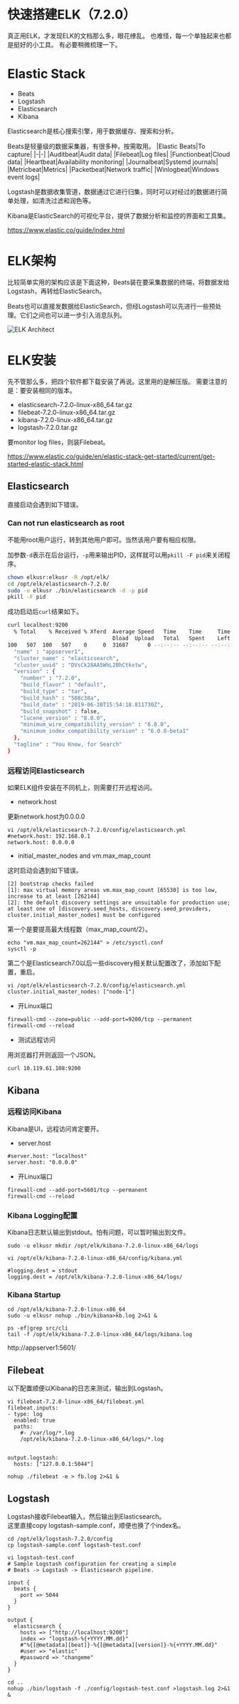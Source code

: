 快速搭建ELK（7.2.0）
===
真正用ELK，才发现ELK的文档那么多，眼花缭乱。
也难怪，每一个单独起来也都是挺好的小工具。
有必要稍微梳理一下。
# Elastic Stack
- Beats
- Logstash
- Elasticsearch
- Kibana

Elasticsearch是核心搜索引擎，用于数据缓存、搜索和分析。

Beats是轻量级的数据采集器，有很多种，按需取用。
|Elastic Beats|To capture|
|-|-|
|Auditbeat|Audit data|
|Filebeat|Log files|
|Functionbeat|Cloud data|
|Heartbeat|Availability monitoring|
|Journalbeat|Systemd journals|
|Metricbeat|Metrics|
|Packetbeat|Network traffic|
|Winlogbeat|Windows event logs|

Logstash是数据收集管道，数据通过它进行归集，同时可以对经过的数据进行简单处理，如清洗过滤和润色等。

Kibana是ElasticSearch的可视化平台，提供了数据分析和监控的界面和工具集。

https://www.elastic.co/guide/index.html

# ELK架构
比较简单实用的架构应该是下面这种，Beats装在要采集数据的终端，将数据发给Logstash，再转给ElasticSearch。

Beats也可以直接发数据给ElasticSearch，但经Logstash可以先进行一些预处理。它们之间也可以进一步引入消息队列。

![ELK Architect](assets/ELK_Arkt.PNG)

# ELK安装
先不管那么多，把四个软件都下载安装了再说。这里用的是解压版。
需要注意的是：要安装相同的版本。

* elasticsearch-7.2.0-linux-x86_64.tar.gz
* filebeat-7.2.0-linux-x86_64.tar.gz
* kibana-7.2.0-linux-x86_64.tar.gz
* logstash-7.2.0.tar.gz


要monitor log files，则装Filebeat。

https://www.elastic.co/guide/en/elastic-stack-get-started/current/get-started-elastic-stack.html


## Elasticsearch
直接启动会遇到如下错误。
### Can not run elasticsearch as root
不能用root用户运行，转到其他用户即可。当然该用户要有相应权限。

加参数`-d`表示在后台运行，`-p`用来输出PID，这样就可以用`pkill -F pid`来关闭程序。

```bash
chown elkusr:elkusr -R /opt/elk/
cd /opt/elk/elasticsearch-7.2.0/
sudo -u elkusr ./bin/elasticsearch -d -p pid
pkill -F pid
```

成功启动后`curl`结果如下。
```bash
curl localhost:9200
  % Total    % Received % Xferd  Average Speed   Time    Time     Time  Current
                                 Dload  Upload   Total   Spent    Left  Speed
100   507  100   507    0     0  31687      0 --:--:-- --:--:-- --:--:-- 31687{
  "name" : "appserver1",
  "cluster_name" : "elasticsearch",
  "cluster_uuid" : "DVsCk28AA5WhL2BhCtkxtw",
  "version" : {
    "number" : "7.2.0",
    "build_flavor" : "default",
    "build_type" : "tar",
    "build_hash" : "508c38a",
    "build_date" : "2019-06-20T15:54:18.811730Z",
    "build_snapshot" : false,
    "lucene_version" : "8.0.0",
    "minimum_wire_compatibility_version" : "6.8.0",
    "minimum_index_compatibility_version" : "6.0.0-beta1"
  },
  "tagline" : "You Know, for Search"
}

```
### 远程访问Elasticsearch
如果ELK组件安装在不同机上，则需要打开远程访问。

* network.host

更新network.host为0.0.0.0
```
vi /opt/elk/elasticsearch-7.2.0/config/elasticsearch.yml
#network.host: 192.168.0.1
network.host: 0.0.0.0
```

* initial_master_nodes and vm.max_map_count

这时启动会遇到如下错误。   
```
[2] bootstrap checks failed
[1]: max virtual memory areas vm.max_map_count [65530] is too low, increase to at least [262144]
[2]: the default discovery settings are unsuitable for production use; at least one of [discovery.seed_hosts, discovery.seed_providers, cluster.initial_master_nodes] must be configured

```
第一个是要提高最大线程数（max_map_count/2）。
```
echo "vm.max_map_count=262144" > /etc/sysctl.conf
sysctl -p
```
第二个是Elasticsearch7.0以后一些discovery相关默认配置改了，添加如下配置，重启。
```
vi /opt/elk/elasticsearch-7.2.0/config/elasticsearch.yml
cluster.initial_master_nodes: ["node-1"] 
```

* 开Linux端口

```
firewall-cmd --zone=public --add-port=9200/tcp --permanent
firewall-cmd --reload
```

* 测试远程访问

用浏览器打开则返回一个JSON。
```
curl 10.119.61.108:9200
```

## Kibana

### 远程访问Kibana
Kibana是UI，远程访问肯定要开。

* server.host

```
#server.host: "localhost"
server.host: "0.0.0.0"
```

* 开Linux端口

```
firewall-cmd --add-port=5601/tcp --permanent
firewall-cmd --reload
```

### Kibana Logging配置
Kibana日志默认输出到stdout。怕有问题，可以暂时输出到文件。
```
sudo -u elkusr mkdir /opt/elk/kibana-7.2.0-linux-x86_64/logs

vi /opt/elk/kibana-7.2.0-linux-x86_64/config/kibana.yml

#logging.dest = stdout
logging.dest = /opt/elk/kibana-7.2.0-linux-x86_64/logs/

```

### Kibana Startup
```
cd /opt/elk/kibana-7.2.0-linux-x86_64
sudo -u elkusr nohup ./bin/kibana>kb.log 2>&1 &

ps -ef|grep src/cli
tail -f /opt/elk/kibana-7.2.0-linux-x86_64/logs/kibana.log

```

http://appserver1:5601/

## Filebeat

以下配置顺便以Kibana的日志来测试，输出到Logstash。

```
vi filebeat-7.2.0-linux-x86_64/filebeat.yml
filebeat.inputs:
- type: log
  enabled: true
  paths:
    #- /var/log/*.log
    /opt/elk/kibana-7.2.0-linux-x86_64/logs/*.log


output.logstash:
  hosts: ["127.0.0.1:5044"]

nohup ./filebeat -e > fb.log 2>&1 &
```

## Logstash
Logstash接收Filebeat输入，然后输出到Elasticsearch。   
这里直接copy logstash-sample.conf，顺便也换了个index名。
```
cd /opt/elk/logstash-7.2.0/config
cp logstash-sample.conf logstash-test.conf

vi logstash-test.conf
# Sample Logstash configuration for creating a simple
# Beats -> Logstash -> Elasticsearch pipeline.

input {
  beats {
    port => 5044
  }
}

output {
  elasticsearch {
    hosts => ["http://localhost:9200"]
    index => "logstash-%{+YYYY.MM.dd}"
    #"%{[@metadata][beat]}-%{[@metadata][version]}-%{+YYYY.MM.dd}"
    #user => "elastic"
    #password => "changeme"
  }
}

cd ..
nohup ./bin/logstash -f ./config/logstash-test.conf >logstash.log 2>&1 &

```



